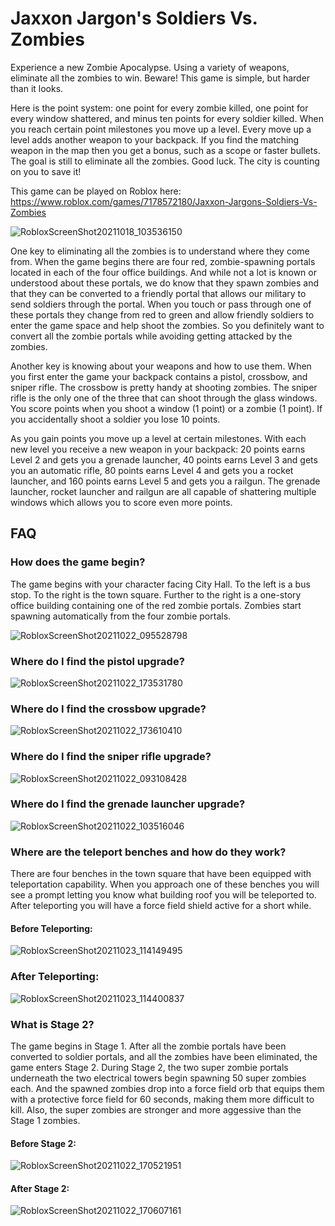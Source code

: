 # Jaxxon Jargon's Soldiers Vs. Zombies
 
Experience a new Zombie Apocalypse. Using a variety of weapons, eliminate all the zombies to win. Beware! This game is simple, but harder than it looks.

Here is the point system: one point for every zombie killed, one point for every window shattered, and minus ten points for every soldier killed. When you reach certain point milestones you move up a level. Every move up a level adds another weapon to your backpack. If you find the matching weapon in the map then you get a bonus, such as a scope or faster bullets. The goal is still to eliminate all the zombies. Good luck. The city is counting on you to save it!

This game can be played on Roblox here: https://www.roblox.com/games/7178572180/Jaxxon-Jargons-Soldiers-Vs-Zombies

![RobloxScreenShot20211018_103536150](https://user-images.githubusercontent.com/91476507/138190458-6288e1cc-f481-4388-b0f6-fa1e57e58c21.png)

One key to eliminating all the zombies is to understand where they come from. When the game begins there are four red, zombie-spawning portals located in each of the four office buildings. And while not a lot is known or understood about these portals, we do know that they spawn zombies and that they can be converted to a friendly portal that allows our military to send soldiers through the portal. When you touch or pass through one of these portals they change from red to green and allow friendly soldiers to enter the game space and help shoot the zombies. So you definitely want to convert all the zombie portals while avoiding getting attacked by the zombies.

Another key is knowing about your weapons and how to use them. When you first enter the game your backpack contains a pistol, crossbow, and sniper rifle. The crossbow is pretty handy at shooting zombies. The sniper rifle is the only one of the three that can shoot through the glass windows. You score points when you shoot a window (1 point) or a zombie (1 point). If you accidentally shoot a soldier you lose 10 points.

As you gain points you move up a level at certain milestones. With each new level you receive a new weapon in your backpack: 20 points earns Level 2 and gets you a grenade launcher, 40 points earns Level 3 and gets you an automatic rifle, 80 points earns Level 4 and gets you a rocket launcher, and 160 points earns Level 5 and gets you a railgun. The grenade launcher, rocket launcher and railgun are all capable of shattering multiple windows which allows you to score even more points.

## FAQ

### How does the game begin?

The game begins with your character facing City Hall. To the left is a bus stop. To the right is the town square. Further to the right is a one-story office building containing one of the red zombie portals. Zombies start spawning automatically from the four zombie portals.

![RobloxScreenShot20211022_095528798](https://user-images.githubusercontent.com/91476507/138496974-7990a742-728e-4c01-8a9f-3906d8376509.png)

### Where do I find the pistol upgrade?

![RobloxScreenShot20211022_173531780](https://user-images.githubusercontent.com/91476507/138535670-bcf69a74-8d43-47ec-9783-1505798a46e7.png)

### Where do I find the crossbow upgrade?

![RobloxScreenShot20211022_173610410](https://user-images.githubusercontent.com/91476507/138535695-f8d4dfda-dc98-4083-bb2b-6e5d1bbd4a9b.png)

### Where do I find the sniper rifle upgrade?

![RobloxScreenShot20211022_093108428](https://user-images.githubusercontent.com/91476507/138491974-5edbe5fb-67d4-406b-9338-fa6c23efa40f.png)

### Where do I find the grenade launcher upgrade?

![RobloxScreenShot20211022_103516046](https://user-images.githubusercontent.com/91476507/138499150-00b62559-bcda-4539-9e28-244f3c541200.png)

### Where are the teleport benches and how do they work?

There are four benches in the town square that have been equipped with teleportation capability. When you approach one of these benches you will see a prompt letting you know what building roof you will be teleported to. After teleporting you will have a force field shield active for a short while.

#### Before Teleporting:

![RobloxScreenShot20211023_114149495](https://user-images.githubusercontent.com/91476507/138568048-13ff275c-bc02-4fa2-b9e0-3cc84eb4b5ba.png)

### After Teleporting:

![RobloxScreenShot20211023_114400837](https://user-images.githubusercontent.com/91476507/138568073-50308654-59e9-4b15-ae5d-3373427d1ced.png)

### What is Stage 2?

The game begins in Stage 1. After all the zombie portals have been converted to soldier portals, and all the zombies have been eliminated, the game enters Stage 2. During Stage 2, the two super zombie portals underneath the two electrical towers begin spawning 50 super zombies each. And the spawned zombies drop into a force field orb that equips them with a protective force field for 60 seconds, making them more difficult to kill. Also, the super zombies are stronger and more aggessive than the Stage 1 zombies.

#### Before Stage 2:

![RobloxScreenShot20211022_170521951](https://user-images.githubusercontent.com/91476507/138534709-708be04e-ae7f-45ed-8e8b-2a40cf369acd.png)

#### After Stage 2:

![RobloxScreenShot20211022_170607161](https://user-images.githubusercontent.com/91476507/138534725-aab81a90-ebe5-4268-96ab-e4ad2e7a2b4c.png)
